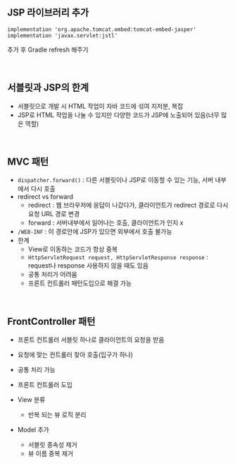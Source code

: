 ## **JSP 라이브러리 추가**  
```
implementation 'org.apache.tomcat.embed:tomcat-embed-jasper'
implementation 'javax.servlet:jstl'
``` 
추가 후 Gradle refresh 해주기  

</br>  

## **서블릿과 JSP의 한계**  
* 서블릿으로 개발 시 HTML 작업이 자바 코드에 섞여 지저분, 복잡  
* JSP로 HTML 작업을 나눌 수 있지만 다양한 코드가 JSP에 노출되어 있음(너무 많은 역할)  

</br>  

## **MVC 패턴**  
* ```dispatcher.forward()``` : 다른 서블릿이나 JSP로 이동할 수 있는 기능, 서버 내부에서 다시 호출  
* redirect vs forward  
  * redirect : 웹 브라우저에 응답이 나갔다가, 클라이언트가 redirect 경로로 다시 요청 URL 경로 변경  
  * forward : 서버내부에서 일어나는 호출, 클라이언트가 인지 x  
* ```/WEB-INF``` : 이 경로안에 JSP가 있으면 외부에서 호출 불가능  
* 한계  
  * View로 이동하는 코드가 항상 중복  
  * ```HttpServletRequest request, HttpServletResponse response``` : request나 response 사용하지 않을 때도 있음  
  * 공통 처리가 어려움  
  * 프론트 컨트롤러 패턴도입으로 해결 가능  

</br>  

## **FrontController 패턴**  
* 프론트 컨트롤러 서블릿 하나로 클라이언트의 요청을 받음  
* 요청에 맞는 컨트롤러 찾아 호출(입구가 하나)  
* 공통 처리 가능  

* 프론트 컨트롤러 도입  
* View 분류  
  * 반복 되는 뷰 로직 분리
* Model 추가  
  * 서블릿 종속성 제거  
  * 뷰 이름 중복 제거
